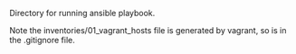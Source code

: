 Directory for running ansible playbook.

Note the inventories/01_vagrant_hosts file is generated by vagrant, so is in the .gitignore file.

